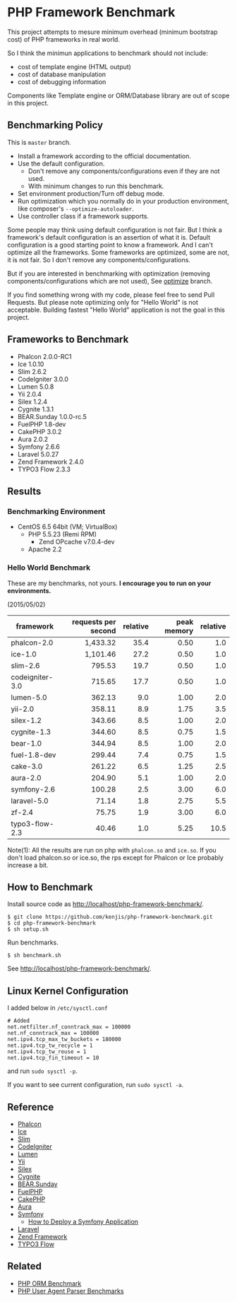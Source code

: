 # PHP Framework Benchmark

This project attempts to mesure minimum overhead (minimum bootstrap cost) of PHP frameworks in real world.

So I think the minimun applications to benchmark should not include:

* cost of template engine (HTML output)
* cost of database manipulation
* cost of debugging information

Components like Template engine or ORM/Database library are out of scope in this project.

## Benchmarking Policy

This is `master` branch.

* Install a framework according to the official documentation.
* Use the default configuration.
  * Don't remove any components/configurations even if they are not used.
  * With minimum changes to run this benchmark.
* Set environment production/Turn off debug mode.
* Run optimization which you normally do in your production environment, like composer's `--optimize-autoloader`.
* Use controller class if a framework supports.

Some people may think using default configuration is not fair. But I think a framework's default configuration is an assertion of what it is. Default configuration is a good starting point to know a framework. And I can't optimize all the frameworks. Some frameworks are optimized, some are not, it is not fair. So I don't remove any components/configurations.

But if you are interested in benchmarking with optimization (removing components/configurations which are not used), See [optimize](https://github.com/kenjis/php-framework-benchmark/tree/optimize) branch.

If you find something wrong with my code, please feel free to send Pull Requests. But please note optimizing only for "Hello World" is not acceptable. Building fastest "Hello World" application is not the goal in this project.

## Frameworks to Benchmark

* Phalcon 2.0.0-RC1
* Ice 1.0.10
* Slim 2.6.2
* CodeIgniter 3.0.0
* Lumen 5.0.8
* Yii 2.0.4
* Silex 1.2.4
* Cygnite 1.3.1
* BEAR.Sunday 1.0.0-rc.5
* FuelPHP 1.8-dev
* CakePHP 3.0.2
* Aura 2.0.2
* Symfony 2.6.6
* Laravel 5.0.27
* Zend Framework 2.4.0
* TYPO3 Flow 2.3.3

## Results

### Benchmarking Environment

* CentOS 6.5 64bit (VM; VirtualBox)
  * PHP 5.5.23 (Remi RPM)
    * Zend OPcache v7.0.4-dev
  * Apache 2.2

### Hello World Benchmark

These are my benchmarks, not yours. **I encourage you to run on your environments.**

(2015/05/02)

|framework          |requests per second|relative|peak memory|relative|
|-------------------|------------------:|-------:|----------:|-------:|
|phalcon-2.0        |           1,433.32|    35.4|       0.50|     1.0|
|ice-1.0            |           1,101.46|    27.2|       0.50|     1.0|
|slim-2.6           |             795.53|    19.7|       0.50|     1.0|
|codeigniter-3.0    |             715.65|    17.7|       0.50|     1.0|
|lumen-5.0          |             362.13|     9.0|       1.00|     2.0|
|yii-2.0            |             358.11|     8.9|       1.75|     3.5|
|silex-1.2          |             343.66|     8.5|       1.00|     2.0|
|cygnite-1.3        |             344.60|     8.5|       0.75|     1.5|
|bear-1.0           |             344.94|     8.5|       1.00|     2.0|
|fuel-1.8-dev       |             299.44|     7.4|       0.75|     1.5|
|cake-3.0           |             261.22|     6.5|       1.25|     2.5|
|aura-2.0           |             204.90|     5.1|       1.00|     2.0|
|symfony-2.6        |             100.28|     2.5|       3.00|     6.0|
|laravel-5.0        |              71.14|     1.8|       2.75|     5.5|
|zf-2.4             |              75.75|     1.9|       3.00|     6.0|
|typo3-flow-2.3     |              40.46|     1.0|       5.25|    10.5|

Note(1): All the results are run on php with `phalcon.so` and `ice.so`. If you don't load phalcon.so or ice.so, the rps except for Phalcon or Ice probably increase a bit.

## How to Benchmark

Install source code as <http://localhost/php-framework-benchmark/>.

~~~
$ git clone https://github.com/kenjis/php-framework-benchmark.git
$ cd php-framework-benchmark
$ sh setup.sh
~~~

Run benchmarks.

~~~
$ sh benchmark.sh
~~~

See <http://localhost/php-framework-benchmark/>.

## Linux Kernel Configuration

I added below in `/etc/sysctl.conf`

~~~
# Added
net.netfilter.nf_conntrack_max = 100000
net.nf_conntrack_max = 100000
net.ipv4.tcp_max_tw_buckets = 180000
net.ipv4.tcp_tw_recycle = 1
net.ipv4.tcp_tw_reuse = 1
net.ipv4.tcp_fin_timeout = 10
~~~

and run `sudo sysctl -p`.

If you want to see current configuration, run `sudo sysctl -a`.

## Reference

* [Phalcon](http://phalconphp.com/)
* [Ice](http://www.iceframework.org/)
* [Slim](http://www.slimframework.com/)
* [CodeIgniter](http://www.codeigniter.com/)
* [Lumen](http://lumen.laravel.com/)
* [Yii](http://www.yiiframework.com/)
* [Silex](http://silex.sensiolabs.org/)
* [Cygnite](http://www.cygniteframework.com/)
* [BEAR.Sunday](https://bearsunday.github.io/)
* [FuelPHP](http://fuelphp.com/)
* [CakePHP](http://cakephp.org/)
* [Aura](http://auraphp.com/)
* [Symfony](http://symfony.com/)
  * [How to Deploy a Symfony Application](http://symfony.com/doc/current/cookbook/deployment/tools.html)
* [Laravel](http://laravel.com/)
* [Zend Framework](http://framework.zend.com/)
* [TYPO3 Flow](http://flow.typo3.org/)

## Related

* [PHP ORM Benchmark](https://github.com/kenjis/php-orm-benchmark)
* [PHP User Agent Parser Benchmarks](https://github.com/kenjis/user-agent-parser-benchmarks)
